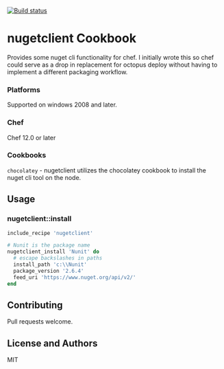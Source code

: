 [![Build status](https://ci.appveyor.com/api/projects/status/hmwh3oismpset4m3/branch/master?svg=true)](https://ci.appveyor.com/project/chrisevett/nugetclient/branch/master)
# nugetclient Cookbook

Provides some nuget cli functionality for chef. I initially wrote this so chef could serve as a drop in replacement for octopus deploy without having to implement a different packaging workflow.  

### Platforms

Supported on windows 2008 and later.

### Chef

Chef 12.0 or later

### Cookbooks
`chocolatey` - nugetclient utilizes the chocolatey cookbook to install the nuget cli tool on the node. 

## Usage

### nugetclient::install

```ruby
include_recipe 'nugetclient'

# Nunit is the package name
nugetclient_install 'Nunit' do
  # escape backslashes in paths
  install_path 'c:\\Nunit'
  package_version '2.6.4'
  feed_uri 'https://www.nuget.org/api/v2/'
end
```

## Contributing
Pull requests welcome.

## License and Authors
MIT
